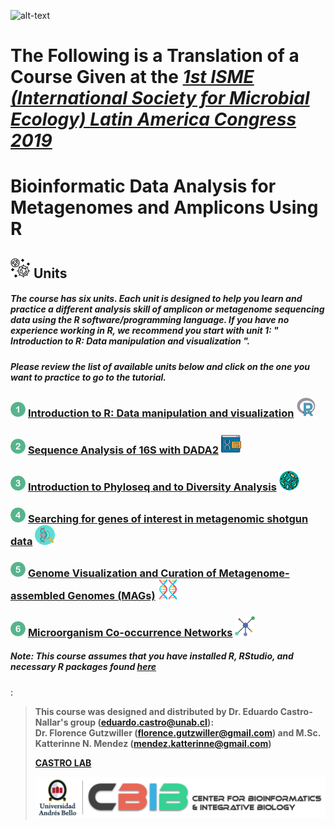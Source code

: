 ![alt-text](micronautas_4.png "Logo")

The Following is a Translation of a Course Given at the [*1st ISME (International Society for Microbial Ecology) Latin America Congress 2019*](https://isme-la2019.org)
==================================================================

Bioinformatic Data Analysis for Metagenomes and Amplicons Using R
========================================================================

![](bacteria2.png) Units
----------------------------------

##### The course has six units. Each unit is designed to help you learn and practice a different analysis skill of amplicon or metagenome sequencing data using the R software/programming language. If you have no experience working in R, we recommend you start with unit 1: " Introduction to R: Data manipulation and visualization ".

##### Please review the list of available units below and click on the one you want to practice to go to the tutorial.

### ![](one.png) [Introduction to R: Data manipulation and visualization](https://github.com/tyden46/newTrainings/blob/master/DataAnalysisForMetagenomesAndAmplicons/IntroductionToRDataManipulationAndVisualization.md) ![](r.png)

### ![](two.png) [Sequence Analysis of 16S with DADA2](https://github.com/tyden46/newTrainings/blob/master/DataAnalysisForMetagenomesAndAmplicons/An%C3%A1lisis%20de%20secuencias%20de%2016S%20con%20DADA2.md) ![](bioinformatics.png)

### ![](three.png) [Introduction to Phyloseq and to Diversity Analysis](https://github.com/tyden46/newTrainings/blob/master/DataAnalysisForMetagenomesAndAmplicons/Introducci%C3%B3n%20a%20phyloseq%20y%20a%20an%C3%A1lisis%20de%20diversidad.md) ![](bacteria.png)

### ![](four.png) [Searching for genes of interest in metagenomic shotgun data](https://github.com/tyden46/newTrainings/blob/master/DataAnalysisForMetagenomesAndAmplicons/B%C3%BAsqueda%20de%20genes%20de%20inter%C3%A9s%20en%20datos%20de%20metagen%C3%B3mica%20shotgun.md) ![](gene_search.png)

### ![](five.png) [Genome Visualization and Curation of Metagenome-assembled Genomes (MAGs)](https://github.com/tyden46/newTrainings/blob/master/DataAnalysisForMetagenomesAndAmplicons/Introducci%C3%B3n%20a%20phyloseq%20y%20a%20an%C3%A1lisis%20de%20diversidad.md) ![](genome.png)

### ![](six.png) [Microorganism Co-occurrence Networks](https://github.com/tyden46/newTrainings/blob/master/DataAnalysisForMetagenomesAndAmplicons/Redes%20de%20co-ocurrencia%20de%20microorganismos.md) ![](network.png)

##### Note: This course assumes that you have installed R, RStudio, and necessary R packages found [here](http://www.castrolab.org/isme/Requerimientos_WorkshopISME.html)

:

> **This course was designed and distributed by Dr. Eduardo Castro-Nallar's group (eduardo.castro@unab.cl):  
> Dr. Florence Gutzwiller (florence.gutzwiller@gmail.com) and M.Sc. Katterinne N. Mendez (mendez.katterinne@gmail.com)**
> 
> **[CASTRO LAB](http://www.castrolab.org)**
> 
> ![](UNAB_CBIB_horizontal.png)
